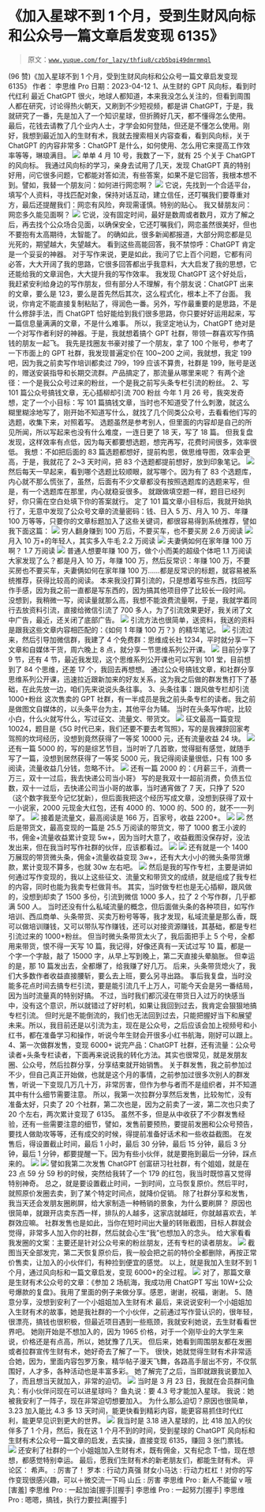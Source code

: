 # 《加入星球不到 1 个月，受到生财风向标和公众号一篇文章启发变现 6135》

> 原文：[`www.yuque.com/for_lazy/thfiu8/czb5bqi49dmrmmql`](https://www.yuque.com/for_lazy/thfiu8/czb5bqi49dmrmmql)

<ne-h2 id="632b333e" data-lake-id="632b333e"><ne-heading-ext><ne-heading-anchor></ne-heading-anchor><ne-heading-fold></ne-heading-fold></ne-heading-ext><ne-heading-content><ne-text id="u2f508428">(96 赞)《加入星球不到 1 个月，受到生财风向标和公众号一篇文章启发变现 6135》</ne-text></ne-heading-content></ne-h2> <ne-p id="uff635da8" data-lake-id="uff635da8"><ne-text id="u9b2d89d5">作者： 李思维 Pro</ne-text></ne-p> <ne-p id="u81a966dc" data-lake-id="u81a966dc"><ne-text id="u3de320a1">日期：2023-04-12</ne-text></ne-p> <ne-h2 id="4443a1fd" data-lake-id="4443a1fd"><ne-heading-ext><ne-heading-anchor></ne-heading-anchor><ne-heading-fold></ne-heading-fold></ne-heading-ext><ne-heading-content><ne-text id="u663c3a10">1、从生财的 GPT 风向标，看到时代红利</ne-text></ne-heading-content></ne-h2> <ne-p id="u3507434f" data-lake-id="u3507434f"><ne-text id="uecc330c6">最近 ChatGPT 很火，地球人都知道，本来我没怎么关注的，但看到周围人都在研究，讨论得热火朝天，又刷到不少短视频，都是讲 ChatGPT，于是，我就研究了一番，先是加入了一个知识星球，但折腾好几天，都不懂得怎么使用。</ne-text></ne-p> <ne-p id="u873be804" data-lake-id="u873be804"><ne-text id="u62c20470">最后，花钱去请教了几个业内人士，才学会如何登陆，但还是不懂怎么使用。刚好，我想到最近加入的生财有术，我就去搜索相关内容查看，看到风向标，关于 ChatGPT 的内容非常多：ChatGPT 是什么，如何使用、怎么用它来提高工作效率等等，琳琅满目。</ne-text></ne-p> <ne-p id="u2ca46ff7" data-lake-id="u2ca46ff7"><ne-card data-card-name="image" data-card-type="inline" id="LTxQE" data-event-boundary="card">![](img/8f387900e0c0facf1e57c40a00e051ed.png)</ne-card></ne-p> <ne-p id="u76fa3422" data-lake-id="u76fa3422"><ne-text id="u0324d82d">单单 4 月 10 号，我数了一下，就有 25 个关于 ChatGPT 的风向标。</ne-text></ne-p> <ne-p id="u218a6667" data-lake-id="u218a6667"><ne-text id="u54a1abe5">我通过风向标的学习，亲身去试用了几天，发现 ChatGPT 真的特别好用，问它很多问题，它都能对答如流，有些答案，如果不是它回答，我根本想不到。譬如，我替一个朋友问：如何进行网恋啊？</ne-text></ne-p> <ne-p id="u54d879eb" data-lake-id="u54d879eb"><ne-card data-card-name="image" data-card-type="inline" id="YFVpA" data-event-boundary="card">![](img/7fe51b5f392148fad48833ccb35ca231.png)</ne-card></ne-p> <ne-p id="u80fc8316" data-lake-id="u80fc8316"><ne-text id="ufb921163">它说，先找到一个合适平台，填写个人资料，寻找匹配对象，保持对话互动，建立信任，还叮嘱我们要尊重对方，最后还提醒我们：网恋有风险，奔现需谨慎。特别的贴心。</ne-text></ne-p> <ne-p id="u0b7f8d70" data-lake-id="u0b7f8d70"><ne-text id="uc574d4a7">我又替朋友问：网恋多久能见面啊？</ne-text></ne-p> <ne-p id="uad131904" data-lake-id="uad131904"><ne-card data-card-name="image" data-card-type="inline" id="X1rWK" data-event-boundary="card">![](img/9cf211ba726682ab81b6e96aaf9a867e.png)</ne-card></ne-p> <ne-p id="u98221295" data-lake-id="u98221295"><ne-text id="ueafbbe35">它说，没有固定时间，最好是数周或者数月，双方了解之后，再去找个公众场合见面，以确保安全，它还叮嘱我们，网恋虽然很美好，但也不要抱有太高期待，太智能了。</ne-text></ne-p> <ne-p id="u2e33d8da" data-lake-id="u2e33d8da"><ne-text id="ue8fb450e">的确如此，很多新闻都报道，大部分网恋都是见光死的，期望越大，失望越大。</ne-text></ne-p> <ne-p id="u795a0389" data-lake-id="u795a0389"><ne-text id="u77d05e86">看到这些高能回答，我不禁惊呼：ChatGPT 肯定是一个妥妥的神器。</ne-text></ne-p> <ne-p id="u345a44f0" data-lake-id="u345a44f0"><ne-text id="ub93e8d79">对于写作来说，更是如此，我问了它上百个问题，它都有问必答，大大开阔了我的思路，它很多回答都出乎我意料，大大启发了我的思想，它还能给我的文章润色，大大提升我的写作效率。</ne-text></ne-p> <ne-p id="uc4e15877" data-lake-id="uc4e15877"><ne-text id="udcab8262">我发现 ChatGPT 这个好处后，我赶紧安利给身边的写作朋友，但有部分人不理解，有个朋友说：ChatGPT 出来的文章，要么是 123，要么是首先然后其次，这么程式化，根本上不了台面。</ne-text></ne-p> <ne-p id="u353787de" data-lake-id="u353787de"><ne-text id="ua4f1918c">我说，你肯定不能直接复制粘贴了，得润色一番。另外，写作最重要的是思路，不是什么修辞手法，而 ChatGPT 恰好能给到我们很多思路，你只要好好运用起来，写一篇信息量满满的文章，不是什么难事。</ne-text></ne-p> <ne-p id="ue17ab1ec" data-lake-id="ue17ab1ec"><ne-text id="u193385e1">所以，我坚定地认为，ChatGPT 绝对是一个对写作者利好的神器。于是，我就想着搞个 GPT 社群，带领一群喜欢写作搞钱的朋友一起飞。</ne-text></ne-p> <ne-p id="ud55ac0d4" data-lake-id="ud55ac0d4"><ne-text id="ua7b1a1fa">我先是找圈友书豪对接了一个朋友，拿了 100 个账号，参考了一下市面上的 GPT 社群，我发现普遍定价在 100~200 之间，我就想，我定 199 吧，因为我之前卖写作培训都卖过 799，199 应该不算贵，社群是 199，账号是送的，赠送安装指导和长期交流群。产品搞定了，那流量从哪里来呢？</ne-text></ne-p> <ne-p id="ucfdd4fd6" data-lake-id="ucfdd4fd6"><ne-text id="u2aa230c4">有两个途径：一个是我公众号过来的粉丝，一个是我之前写头条专栏引流的粉丝。</ne-text></ne-p> <ne-h2 id="79997dc7" data-lake-id="79997dc7"><ne-heading-ext><ne-heading-anchor></ne-heading-anchor><ne-heading-fold></ne-heading-fold></ne-heading-ext><ne-heading-content><ne-text id="uc0078954">2、写 101 篇公众号搞钱文章，无心插柳却引流 700 粉丝</ne-text></ne-heading-content></ne-h2> <ne-p id="ub352e907" data-lake-id="ub352e907"><ne-text id="uf05ba180">今年 1 月 26 号，我突发奇想，定了一个小目标：写 101 篇搞钱文章，当时也不知道受了什么刺激，就这么糊里糊涂地写了，刚开始不知道写什么，就找了几个同类公众号，去看看他们写的选题，收集下来，对照着写。</ne-text></ne-p> <ne-p id="u79f0b4d1" data-lake-id="u79f0b4d1"><ne-text id="u2cb2686b">选题虽然是参考别人，但里面的内容却是自己的所见所闻，所以写起来也没有什么难度，一连日更了 18 天，写了 18 篇。</ne-text></ne-p> <ne-p id="u1f5e4988" data-lake-id="u1f5e4988"><ne-text id="u316f9872">但我复盘发现，这样效率有点低，因为每天都要想选题，想完再写，花费时间很多，效率很低。</ne-text></ne-p> <ne-p id="u57ad537f" data-lake-id="u57ad537f"><ne-text id="u9d08a418">我想：不如把后面的 83 篇选题都想好，提前构思，做思维导图，效率会更高，于是，我就花了 2~3 天时间，把 83 个选题都提前想好，放到印象笔记。</ne-text></ne-p> <ne-p id="u2a477801" data-lake-id="u2a477801"><ne-card data-card-name="image" data-card-type="inline" id="D6dJn" data-event-boundary="card">![](img/2b74e791735e27509bf7fe5797c676de.png)</ne-card></ne-p> <ne-p id="u57e65707" data-lake-id="u57e65707"><ne-text id="u62ab1c9e">然后每天一早起来，看到哪个选题比较顺眼，就写哪个。因为有了 83 个选题库，内心就不那么慌张了，虽然，后面有不少文章都没有按照选题库的选题来写，但是，有一个选题库在那里，内心就稳妥很多。</ne-text></ne-p> <ne-p id="ube73edb1" data-lake-id="ube73edb1"><ne-text id="ub82759f5">就跟做填空题一样，题目已经列好，你只需在空白处填下你的答案就行。</ne-text></ne-p> <ne-p id="u67519eac" data-lake-id="u67519eac"><ne-text id="u305bcdee">定了 101 篇文章小目标后，我就开始执行了，无意中发现了公众号文章的流量密码：钱、日入 5 万、月入 10 万、年赚 100 万等等，只要你的文章标题加入了这些关键词，都很容易得到系统推荐，譬如我下面这篇：</ne-text></ne-p> <ne-p id="uc3141611" data-lake-id="uc3141611"><ne-card data-card-name="image" data-card-type="inline" id="iDnYv" data-event-boundary="card">![](img/9629fa1bc42bb6ee10b340add88ac663.png)</ne-card></ne-p> <ne-p id="ub0f09bcf" data-lake-id="ub0f09bcf"><ne-text id="u7290dff3">穷人翻身赚到 100 万后，不要买车，也不要买房</ne-text></ne-p> <ne-p id="u474ee71d" data-lake-id="u474ee71d"><ne-text id="uba749aae">2.6 万阅读</ne-text></ne-p> <ne-p id="ue051d443" data-lake-id="ue051d443"><ne-card data-card-name="image" data-card-type="inline" id="pSpkS" data-event-boundary="card">![](img/0628221db5861ec6a39ddc51772c33d6.png)</ne-card></ne-p> <ne-p id="ub0f94ec6" data-lake-id="ub0f94ec6"><ne-text id="ube3661a5">月入 10 万+的年轻人，其实多入牛毛</ne-text></ne-p> <ne-p id="u3407e344" data-lake-id="u3407e344"><ne-text id="u28b5c603">2.2 万阅读</ne-text></ne-p> <ne-p id="uf16980e1" data-lake-id="uf16980e1"><ne-card data-card-name="image" data-card-type="inline" id="pJnFy" data-event-boundary="card">![](img/ba5e3e4936a686d7ba1b45908a3973b9.png)</ne-card></ne-p> <ne-p id="u56c09a34" data-lake-id="u56c09a34"><ne-text id="u06d4d78d">夫妻俩如何在家年赚 100 万啊？</ne-text></ne-p> <ne-p id="u07408650" data-lake-id="u07408650"><ne-text id="u451e143f">1.7 万阅读</ne-text></ne-p> <ne-p id="uf72d318e" data-lake-id="uf72d318e"><ne-card data-card-name="image" data-card-type="inline" id="kM4WC" data-event-boundary="card">![](img/536eed5913beaace4237c3addbb1e9e1.png)</ne-card></ne-p> <ne-p id="uaef923f1" data-lake-id="uaef923f1"><ne-text id="ub5b09e5d">普通人想要年赚 100 万，做个小而美的超级个体吧</ne-text></ne-p> <ne-p id="u08e2c7e7" data-lake-id="u08e2c7e7"><ne-text id="u7617f095">1.1 万阅读</ne-text></ne-p> <ne-p id="u9944c0b8" data-lake-id="u9944c0b8"><ne-text id="uca13a051">大家发现了么？都是月入 10 万，年赚 100 万，然后反常识：年赚 100 万，不要买房也不要买车，夫妻俩如何在家年赚 100 万……都是反常识的标题，就容易被系统推荐，获得比较高的阅读。</ne-text></ne-p> <ne-p id="ufeb068de" data-lake-id="ufeb068de"><ne-text id="u8d9a7f0e">本来我没打算引流的，只是想着写些东西，找回写作手感，因为我之前一直都是写东西的，因为搞其他项目停了比较长一段时间。</ne-text></ne-p> <ne-p id="uec14ad2d" data-lake-id="uec14ad2d"><ne-text id="u75876bd8">没想到，我稍微一写，阅读量就那么高，我想不能浪费流量啊，于是，我就学着同行去放资料引流，直接给微信引流了 700 多人，为了引流效果更好，我关闭了文中广告，最近，还关闭了底部广告。</ne-text></ne-p> <ne-p id="uc141ef7f" data-lake-id="uc141ef7f"><ne-card data-card-name="image" data-card-type="inline" id="gvpJY" data-event-boundary="card">![](img/d552ac307c0cf0b9980b32652adf16d6.png)</ne-card></ne-p> <ne-p id="ud15569ad" data-lake-id="ud15569ad"><ne-text id="u80929b39">引流方法也很简单，送资料，我送的资料是跟我这些文章内容相匹配的：《如何 1 年赚 100 万？》的精华笔记。</ne-text></ne-p> <ne-p id="ud3ff63a3" data-lake-id="ud3ff63a3"><ne-card data-card-name="image" data-card-type="inline" id="iLzCW" data-event-boundary="card">![](img/9a2667e10e16bbac65bf7290608cfeba.png)</ne-card></ne-p> <ne-p id="uf8071617" data-lake-id="uf8071617"><ne-text id="ua43d182f">引流过来，然后引导加微信群，我建了 4 个免费群：思维成长社 1234，平时就分享一下文章和自媒体干货，周六晚上 8 点，就分享一节思维系列公开课。</ne-text></ne-p> <ne-p id="u7f12cd04" data-lake-id="u7f12cd04"><ne-card data-card-name="image" data-card-type="inline" id="uFODw" data-event-boundary="card">![](img/b1fda054dd4df86bf0ae74198116d2a7.png)</ne-card></ne-p> <ne-p id="u668bff65" data-lake-id="u668bff65"><ne-text id="u8df2bcbc">目前分享了 9 节，还有 4 节，最近我发现，这个思维系列公开课也可以写到 101 堂，目前想到了 84 个思维，还差 17 个，我回去再想想。</ne-text></ne-p> <ne-p id="u8f26bc3c" data-lake-id="u8f26bc3c"><ne-text id="u394f0df2">通过公众号搞钱文章，和社群分享思维系列公开课，迅速拉近跟新加来的好友关系，这为我之后做的群发售打下了基础，在此先放一边，咱们先来说说头条往事。</ne-text></ne-p> <ne-h2 id="24efcda0" data-lake-id="24efcda0"><ne-heading-ext><ne-heading-anchor></ne-heading-anchor><ne-heading-fold></ne-heading-fold></ne-heading-ext><ne-heading-content><ne-text id="u7149d035">3、头条往事：跟风做专栏却引流 1000+粉丝</ne-text></ne-heading-content></ne-h2> <ne-p id="u22b3325f" data-lake-id="u22b3325f"><ne-text id="ua94804f5">这次售卖的 GPT 社群，有一半成员是我之前头条专栏的读者。我之前是做图文自媒体的，以头条平台为主，其他平台为辅。</ne-text></ne-p> <ne-p id="u96b37b54" data-lake-id="u96b37b54"><ne-text id="u146658ad">当时在头条写作呢，比较小白，什么火就写什么，写过征文、流量文、带货文。</ne-text></ne-p> <ne-p id="u7216fe57" data-lake-id="u7216fe57"><ne-card data-card-name="image" data-card-type="inline" id="eH89e" data-event-boundary="card">![](img/2f4b20ef0834e6d8036b64708dd5ed5d.png)</ne-card></ne-p> <ne-p id="ua3c58f2b" data-lake-id="ua3c58f2b"><ne-text id="udbd3d787">征文最高一篇变现 10024，题目是《5G 时代已来，我们还要不要去考驾照》，写的是我裸辞回家考驾照的坎坷经历，没想到竟然获得了一等奖 10000 元，还有流量收益 24 块。</ne-text></ne-p> <ne-p id="u6cb26a2d" data-lake-id="u6cb26a2d"><ne-card data-card-name="image" data-card-type="inline" id="bdYAa" data-event-boundary="card">![](img/0dac8e44c33082f56396f4f13136e19f.png)</ne-card></ne-p> <ne-p id="u1e8dd9df" data-lake-id="u1e8dd9df"><ne-text id="u2907efa0">还有一篇 5000 的，写的是综艺节目，当时听了几首歌，觉得挺有感觉，就随手写了一篇，没想到居然获得了一等奖 5000 元，我记得阅读量很低，只有 100 多阅读，流量收益几分钱，忽略不计。</ne-text></ne-p> <ne-p id="u5c2be702" data-lake-id="u5c2be702"><ne-card data-card-name="image" data-card-type="inline" id="To6Qc" data-event-boundary="card">![](img/bffe0a8997df58a9bf3cada555dcd2d8.png)</ne-card></ne-p> <ne-p id="ufb59ccac" data-lake-id="ufb59ccac"><ne-text id="u352259f8">还有一篇 2000 的：《月薪三千，消费一万三，双十一过后，我去快递公司当小哥》</ne-text></ne-p> <ne-p id="uf7d31b9c" data-lake-id="uf7d31b9c"><ne-text id="u01f4baec">写的是我双十一超前消费，负债五位数，双十一过后，去快递公司当小哥的故事，当时通宵做了 7 天，只挣了 520（这个数字我至今记忆犹新），但后面我把这个经历写成文章，没想到获得了双十一小说家，2000 元现金大红包，还有 4000 的、1000 的、500 的，就不一一列举了。</ne-text></ne-p> <ne-p id="u8391c672" data-lake-id="u8391c672"><ne-card data-card-name="image" data-card-type="inline" id="u32WV" data-event-boundary="card">![](img/71851697d6a453b8fcaa0e0462fae3e9.png)</ne-card></ne-p> <ne-p id="ud3284eed" data-lake-id="ud3284eed"><ne-text id="ub517ac16">接着是流量文，最高阅读是 166 万，百家号，收益 2200+。</ne-text></ne-p> <ne-p id="u855e82b1" data-lake-id="u855e82b1"><ne-card data-card-name="image" data-card-type="inline" id="tkoHv" data-event-boundary="card">![](img/f0b88b66d66c3ae12506c26c17689682.png)</ne-card></ne-p> <ne-p id="u24f192d3" data-lake-id="u24f192d3"><ne-card data-card-name="image" data-card-type="inline" id="j6CwH" data-event-boundary="card">![](img/4abddf37401d437ba4f208ae2032bad8.png)</ne-card></ne-p> <ne-p id="uda19cab4" data-lake-id="uda19cab4"><ne-text id="uf92ce430">然后是带货文，最高变现的一篇是 25.5 万阅读的带货文，带了 1000 套王小波的书，佣金+流量收益累计变现 5w+，因为当时大意了，收益截图没保存好，没法发出来，但在我当时写作社群的伙伴，应该都看过。</ne-text></ne-p> <ne-p id="uf11fe06b" data-lake-id="uf11fe06b"><ne-card data-card-name="image" data-card-type="inline" id="jTJmn" data-event-boundary="card">![](img/0b9d7dff589281b8c24d5085287e076f.png)</ne-card></ne-p> <ne-p id="ue369304b" data-lake-id="ue369304b"><ne-card data-card-name="image" data-card-type="inline" id="Kp22x" data-event-boundary="card">![](img/e30908954a7b2fe5700294d55fce6cf3.png)</ne-card></ne-p> <ne-p id="u25a42029" data-lake-id="u25a42029"><ne-text id="u31677f79">还有就是一个 1400 万展现的带货微头条，佣金+流量收益变现 3w+，还有大大小小的微头条带货爆款，累计变现不算多，也就 30w 左右吧。</ne-text></ne-p> <ne-p id="u223b19db" data-lake-id="u223b19db"><ne-card data-card-name="image" data-card-type="inline" id="RIxRv" data-event-boundary="card">![](img/8d75025a868a84da8df209ea7fc00f42.png)</ne-card></ne-p> <ne-p id="ude37aed4" data-lake-id="ude37aed4"><ne-text id="ue7f23277">然后是我的写作专栏，主要是讲如何通过写作变现的，我以上这些征文、流量文和带货文的成绩，就是组成了我专栏的内容，同时也能为我卖专栏做背书。</ne-text></ne-p> <ne-p id="udbed2566" data-lake-id="udbed2566"><ne-text id="u4b3d04b9">其实，当时做专栏也是无心插柳，跟风做的，没想到却卖了 1500 多份，引流到微信 1000 多人，拉了 2 个写作群，几乎都满 500 人。</ne-text></ne-p> <ne-p id="u73534a46" data-lake-id="u73534a46"><ne-text id="u2e0234fe">当时还没有什么私域流量的概念，但后面做头条的各种项目，如写作培训、西瓜商单、头条带货、买卖万粉号等等，我才发现，私域流量是那么香，既可以做培训赚钱，又可以带队写作赚钱，还可以对接资源赚钱，其基础，都是专栏引流过来的 1000+粉丝。</ne-text></ne-p> <ne-p id="u3fbc2d3b" data-lake-id="u3fbc2d3b"><ne-text id="u46772341">但当时微头条带货太火了，我后面把手上 5 个号，全都用来带货，恨不得一天写 10 篇，我记得，好像还真有一天试过写 10 篇，都是一个字一个字敲，敲了 15000 字，从早上写到晚上，第二天直接头晕脑胀。</ne-text></ne-p> <ne-p id="ua5deaba5" data-lake-id="ua5deaba5"><ne-text id="u99747e24">但幸运的是，那 10 篇发出去，全都爆了，给我赚了好几万。</ne-text></ne-p> <ne-p id="u42660654" data-lake-id="u42660654"><ne-text id="u254e5e08">后来，头条带货熄火了，我们大多数作者收益直接腰斩，要么去上班，要么另寻出路。</ne-text></ne-p> <ne-p id="u9c33924c" data-lake-id="u9c33924c"><ne-text id="u8e17a289">事后我复盘，当时没能多花点时间去搞专栏引流，要是能引流几千上万人，可能今天会是另一番结局，因为当时流量真的特别好搞。</ne-text></ne-p> <ne-p id="u2510246c" data-lake-id="u2510246c"><ne-text id="ue8efa131">不过，当时我们都沉浸在带货日入过万的快感当中，没有这个意识，所以就错过了好时机，如果让我回到过去，我肯定会狠狠地搞专栏引流。</ne-text></ne-p> <ne-p id="uee6b5b61" data-lake-id="uee6b5b61"><ne-text id="ue86c4a96">但时光是不能倒流的，我们也无法回到过去，只能把握好当下和展望未来。所以，我目前还是以引流为主，现在是公众号，之后应该会加上视频号和小红书，都在准备学习和操作，听说今年生财会开很多小红书航海，刚好可以跟上。</ne-text></ne-p> <ne-h2 id="9062bd12" data-lake-id="9062bd12"><ne-heading-ext><ne-heading-anchor></ne-heading-anchor><ne-heading-fold></ne-heading-fold></ne-heading-ext><ne-heading-content><ne-text id="u9d206697">4、第一次做群发售，变现 6000+</ne-text></ne-heading-content></ne-h2> <ne-p id="ud49b2b4e" data-lake-id="ud49b2b4e"><ne-text id="ub3975a70">说完产品：ChatGPT 社群，还有流量：公众号读者+头条专栏读者，下面再来说说我的转化方法。其实也很常见，就是发朋友圈、公众号，然后拉群分享，分享结束就开始销售。</ne-text></ne-p> <ne-p id="u57e6a492" data-lake-id="u57e6a492"><ne-text id="ud31150ef">关于群发售，我之前参加过不少，但自己真正开始做，也就是这个月的事情，之前参加过很多次别人的群发售，听说一下变现几万几十万，非常厉害，但作为参与者而不是组织者，并不知道其中有什么细节需要注意。</ne-text></ne-p> <ne-p id="uf1213882" data-lake-id="uf1213882"><ne-text id="ua06b466b">所以，我第一次拉群分享然后发售，比较匆忙，没有准备太好，只卖了 20 个社群，第二次也是，因为之前卖了一波，第二次也只卖了 20 个左右，两次累计变现了 6135。</ne-text></ne-p> <ne-p id="u3f83c9cf" data-lake-id="u3f83c9cf"><ne-text id="ubb92d516">虽然不多，但是从中收获了不少群发售经验，还有一些需要注意的细节，譬如，发售前要预热，要提前发圈和公众号预告，要找人做助攻等等，还有成交的时候，得提前准备好话术和一些收益截图。</ne-text></ne-p> <ne-p id="ud9f8018e" data-lake-id="ud9f8018e"><ne-text id="ud46ff213">在发售后，得设置截止时间，最后 1 小时，最后 30 分钟，最后 15 分钟，最后 3 分钟，最后 1 分钟，都要提醒一下。因为有些小伙伴，就是要拖到最后一分钟，踩点来的。</ne-text></ne-p> <ne-p id="ud53a84cc" data-lake-id="ud53a84cc"><ne-card data-card-name="image" data-card-type="inline" id="BPzpi" data-event-boundary="card">![](img/3b6fec989c3606be02fb6e6fde5b6b19.png)</ne-card></ne-p> <ne-p id="uf0f891c7" data-lake-id="uf0f891c7"><ne-card data-card-name="image" data-card-type="inline" id="JU0PG" data-event-boundary="card">![](img/3a9b74e644b87ba0b94b97f1db0078ab.png)</ne-card></ne-p> <ne-p id="u0c7c4bce" data-lake-id="u0c7c4bce"><ne-text id="u9aaaa2d3">譬如我第二次发售 ChatGPT 创富研习社社群，有个姐姐，就是在 23 点 59 分 59 秒的时候，突然给我转了一个 179 的红包，我当时既惊喜又觉得特别神奇。</ne-text></ne-p> <ne-p id="u8512bb4e" data-lake-id="u8512bb4e"><ne-text id="uc44841f7">总之，就是要设置截止时间，一到时间，立马恢复原价。然后平时，就照原价发圈去卖，到了某个特定时间点，就降价促销。</ne-text></ne-p> <ne-p id="u0274c3fd" data-lake-id="u0274c3fd"><ne-text id="u54a5a05f">除了社群分享和发售，我当天还会发朋友圈刷屏，给大家制造一种畅销的景象，为什么要刷屏？</ne-text></ne-p> <ne-p id="u62fb27fe" data-lake-id="u62fb27fe"><ne-text id="u3f4161e9">原因也很简单，就跟开店卖东西一样，排队的人越多，这家店就越旺，你就越喜欢去，羊群效应嘛。</ne-text></ne-p> <ne-p id="u178ee821" data-lake-id="u178ee821"><ne-text id="ud2901ace">社群发售也是如此，当你在短时间出大量的转账截图，目标人群就会觉得，非常多人加入你的社群，然后就会心生“我”也想加入的念头。</ne-text></ne-p> <ne-p id="ucf1a9829" data-lake-id="ucf1a9829"><ne-text id="u9ecfa8f3">给大家看看我发圈的文案：主要还是针对公众号来的粉丝朋友，还有专栏的读者朋友。</ne-text></ne-p> <ne-p id="uba0d7029" data-lake-id="uba0d7029"><ne-card data-card-name="image" data-card-type="inline" id="c42tB" data-event-boundary="card">![](img/fb551f7cce89d284102353305565b7ae.png)</ne-card></ne-p> <ne-p id="u5427afa5" data-lake-id="u5427afa5"><ne-text id="u0c1d7d76">截图当天全部发完，第二天恢复原价后，我一般会把之前的特价全都删除，再按正常价售卖，让加入的小伙伴们，有种捡到便宜的感觉。</ne-text></ne-p> <ne-p id="uc06e4174" data-lake-id="uc06e4174"><ne-text id="u18dc20a5">以上，就是我加入生财不到 1 个月，通过风向标和一篇文章启发，变现 6000+的全过程。</ne-text></ne-p> <ne-p id="uc8fa6d23" data-lake-id="uc8fa6d23"><ne-card data-card-name="image" data-card-type="inline" id="mA8aa" data-event-boundary="card">![](img/84ad07cee5339054aa90b4fcbc0d0fe7.png)</ne-card></ne-p> <ne-p id="u5782a165" data-lake-id="u5782a165"><ne-text id="u37c92d63">对了，那篇文章是生财有术公众号的文章：《参加 2 场航海，我成功用 ChatGPT 写出 10W+公众号爆款的复盘》。我用了里面的例子来做分享。感恩，谢谢，祝福，谢谢。</ne-text></ne-p> <ne-h2 id="bd28404f" data-lake-id="bd28404f"><ne-heading-ext><ne-heading-anchor></ne-heading-anchor><ne-heading-fold></ne-heading-fold></ne-heading-ext><ne-heading-content><ne-text id="ufc0d77d3">5、随意分享，没想到安利了一个小姐姐加入生财有术</ne-text></ne-heading-content></ne-h2> <ne-p id="u2a69c8be" data-lake-id="u2a69c8be"><ne-text id="u09d8d197">最后，来说说安利一个小姐姐加入生财有术的故事，她是我社群的一个小伙伴，之前通过写作营认识的，很年轻，很漂亮，搞钱也很积极，但最近项目遇到一些瓶颈，我就安利她说，去生财看看世界吧。</ne-text></ne-p> <ne-p id="uace4a92a" data-lake-id="uace4a92a"><ne-text id="u8ee5bc5c">她刚开始是不想加入的，因为 1965 价格，对于一个刚毕业的大学生来说，价格还是有点高，所以，她犹豫了几天。</ne-text></ne-p> <ne-p id="ua12d3d29" data-lake-id="ua12d3d29"><ne-text id="udcfa75af">但后来，她看到周围朋友都在发圈或者拉群宣传生财有术，她好奇去了解了一下。</ne-text></ne-p> <ne-p id="u317cf30d" data-lake-id="u317cf30d"><ne-text id="ua74b30c4">很快，她就觉得生财有术非常适合她，因为，里面内容包罗万象，精华帖子漫天飞舞，各路高手层出不穷，不仅氛围好，人才多，各种活动也是丰富多彩。</ne-text></ne-p> <ne-p id="u4bfa9b47" data-lake-id="u4bfa9b47"><ne-text id="u574a3268">她了解完了之后，当即就跟我说要加入了，而且想当天就加入，非常的迫切。</ne-text></ne-p> <ne-p id="u61cbe46f" data-lake-id="u61cbe46f"><ne-card data-card-name="image" data-card-type="inline" id="XTVfu" data-event-boundary="card">![](img/df4558a4b4c41f164dca2123651f81c9.png)</ne-card></ne-p> <ne-p id="u0febb798" data-lake-id="u0febb798"><ne-text id="u0c1e8a5f">当时是 3 月 23 日，我就在会员群问鱼丸：有小伙伴问现在可以进星球吗？</ne-text></ne-p> <ne-p id="u4f8f2492" data-lake-id="u4f8f2492"><ne-text id="ucd4da29f">鱼丸说：要 4.3 号才能加入星球。</ne-text></ne-p> <ne-p id="ued5f5c8a" data-lake-id="ued5f5c8a"><ne-text id="uf12d3470">我说：她被我安利了一阵子，现在非常迫切想要加入。</ne-text></ne-p> <ne-p id="u9a135bfd" data-lake-id="u9a135bfd"><ne-text id="u71a9488a">为什么那么迫切？原因也很简单，3.23 加入能比 4.3 多 13 天时间，能更快看到精彩内容，能更容易抓住时代红利，能更早见识到更大的世界。</ne-text></ne-p> <ne-p id="u012b504c" data-lake-id="u012b504c"><ne-card data-card-name="image" data-card-type="inline" id="PHw8F" data-event-boundary="card">![](img/7ce1623ca33a6f7451ca81ab67354d3b.png)</ne-card></ne-p> <ne-p id="uc90d8b6d" data-lake-id="uc90d8b6d"><ne-text id="ua9f25940">我当时是 3.18 进入星球的，比 418 加入的伙伴多了 1 个月，然后，我在这 1 个月不到的时间，受到星球的 ChatGPT 风向标和生财有术公众号一篇文章的启发，去实操，直接变现 6135，赚回 3 张门票钱。</ne-text></ne-p> <ne-p id="uf4c373a6" data-lake-id="uf4c373a6"><ne-card data-card-name="image" data-card-type="inline" id="ckBdU" data-event-boundary="card">![](img/0497e532c60f72e445b5ef84fa4bbb40.png)</ne-card></ne-p> <ne-p id="u355ab2ba" data-lake-id="u355ab2ba"><ne-text id="u5b2f7894">还安利了社群的一个小姐姐加入生财有术，既有佣金，又有纪念 T-恤，现在想想，都感觉特别幸运。</ne-text></ne-p> <ne-p id="u4a6b86ae" data-lake-id="u4a6b86ae"><ne-text id="u12250425">最后，愿我们生财有术的新老朋友们，都能生财有术。</ne-text></ne-p> <ne-hole id="u40ca49e7" data-lake-id="u40ca49e7"><ne-card data-card-name="hr" data-card-type="block" id="RyCQQ" data-event-boundary="card"><ne-p id="uccb11542" data-lake-id="uccb11542"><ne-text id="u5aefec82">评论区：</ne-text></ne-p> <ne-p id="u92561cbd" data-lake-id="u92561cbd"><ne-text id="u8304695f">希声。 : 厉害了！</ne-text> <ne-text id="u157810a4">罗本 : 行动力真强</ne-text> <ne-text id="ub9d90030">财女小马达 : 行动力杠杠！对你的写作变现很感兴趣，可以＋微交流一下吗</ne-text> <ne-text id="u7505f167">山丘 : 厉害</ne-text> <ne-text id="u028e5d2d">李思维 Pro : 新人不能留 v 哦[害羞]</ne-text> <ne-text id="u7ee4f002">李思维 Pro : 一起加油[握手][握手]</ne-text> <ne-text id="ud313adf8">李思维 Pro : 一起努力[握手]</ne-text> <ne-text id="u22a18f20">李思维 Pro : 嗯嗯，搞钱，执行力要拉满[握手]</ne-text></ne-p></ne-card></ne-hole>
